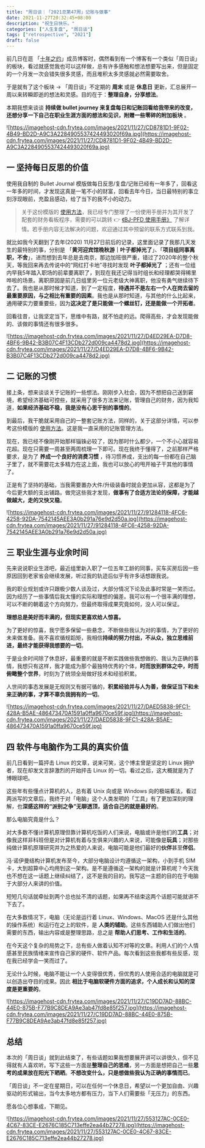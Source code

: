 ```yaml
---
title: "周日谈｜「2021总第47周」记账与做事"
date: 2021-11-27T20:32:45+08:00
description: "祝生日快乐。"
categories: ["人生复盘", "周日谈"]
tags: ["retrospective", "2021"]
draft: false
---
```


前几日在逛 「[十年之约](https://www.foreverblog.cn)」成员博客时，偶然看到有一个博客有一个类似「周日谈」的板块，看过就感觉我也可以这样做，总有许多感触和想法想要写出来，但是固定的一个月发一次会错失很多灵感，而且堆积太多灵感就必然需要取舍。

于是就有了这个板块 → 「周日谈」不定期的 **周末** 或是 **休息日** 更新，汇总展开一周以来转瞬即逝的想法和灵感。目的在于：**整理自身，分享想法**。

本期我想来谈谈 **持续做 bullet journey 来复盘每日和记账回看给我带来的改变，还想分享一下自己在职业生涯方面的想法和见识，附赠一些零碎的附加板块** 。

![https://imagehost-cdn.frytea.com/images/2021/11/27/CD8781D1-9F02-4B49-BD2D-A9C3A2284905537424493020f69a.jpg](https://imagehost-cdn.frytea.com/images/2021/11/27/CD8781D1-9F02-4B49-BD2D-A9C3A2284905537424493020f69a.jpg)

## 一 坚持每日反思的价值

使用我自制的 Bullet Journal 模版做每日反思/复盘/记账已经有一年多了，回看这一年多的时间，才发现这真是一笔不小的财富，回看去年今日，当日最特别的事立刻浮现眼前，充盈且感动，给了当下的我不小的动力。

> 关于这份模版的 [使用方法](https://bjpfd.frytea.com/help/docs/intro)，我已经专门整理了一份使用手册并为其开发了配套的财务看板程序，需要的可以跳转 👉 [《BJ-PFD 使用手册》](https://bjpfd.frytea.com/help/docs/intro) 了解详情。若手册内容无法解决的问题，欢迎通过其中预留的联系方式联系到我。
> 

就比如我今天翻到了去年(2020) 11月27日前后的记录，这里面记录了我那几天发生的最特别的事，分别是 「**黄河迎宾馆晚秋游｜叶子都掉光了**」、「**项目组同事离职，不舍**」，进而想到去年总是去南京，那边加班很严重，错过了2020年的整个秋天，等我回来再去传说中的“网红打卡地”寻找时发现 **叶子都掉光了** ；还有一位组内早我5年踏入职场的前辈要离职了，到现在我还记得当时组长和经理都哭得稀里哗啦的场景。离职原因是前几日组里另一位元老级大神离职，他没有勇气继续待下去了。我也是从那时候才知道，到了一定程度，**待遇并不是左右一个人在岗去留的最重要原因，与之相比有重要的因素**。我也是从那时知道，与其他的什么比起来，通用硬实力要重要些，因为**这决定了是只能做一个螺丝钉，还是能做一个开拓者**。

回看往昔，让我坚定当下，思维中有路，就不怕走的远。爬得高些，才会发现能做的、该做的事情还有很多很多。

![https://imagehost-cdn.frytea.com/images/2021/11/27/D4ED29EA-D7D8-4BF6-9B42-B3B07C4F13CDb272d009ca4478d2.jpg](https://imagehost-cdn.frytea.com/images/2021/11/27/D4ED29EA-D7D8-4BF6-9B42-B3B07C4F13CDb272d009ca4478d2.jpg)

## 二 记账的习惯

接上条，想来谈谈关于记账的一些想法。刚刚步入社会，因为不想把自己送到窘境，希望经济基础可控些，就采用了很多方法来记账，管理自己的财务，因为我知道，**如果经济基础不稳，我是没有心思干别的事情的**。

到最后，我干脆就采用自己的一整套记账方法，同样的，关于这部分详情，可以参考这份模版的 [使用方法](https://bjpfd.frytea.com/help/docs/intro)。这是我一直采用的记账管理方法。

现在，我已经不像刚开始那样锱铢必较了，因为那时什么都少，一个不小心就容易花超。现在只需要一周甚至两周梳理一下即可。现在我终于懂得了，之前那样严格要求，是为了 **养成一个良好的消费习惯** ，待习惯养成，支出的每一份都在自己脑子里了，就不需要花太多精力在这上面，我也可以放心的甩开袖子干其他的事情了。

正是有了坚持的基础，当我需要置办大件/升级装备时就会更加从容，这都是为了今后更大额的支出铺路。做完这些我才发现，**做事有了合适方法论的保障，才能越做越大，走的又快又稳**。

![https://imagehost-cdn.frytea.com/images/2021/11/27/91284118-4FC6-4258-92DA-7542145AEE3A0b291a76e9d2d50a.jpg](https://imagehost-cdn.frytea.com/images/2021/11/27/91284118-4FC6-4258-92DA-7542145AEE3A0b291a76e9d2d50a.jpg)

## 三 职业生涯与业余时间

先来说说职业生涯吧，最近组里新入职了一位五年工龄的同事，买车买房后因一些原因回到老家省会继续发展，听过我的轨迹后似乎有许多话想跟我说。

我的职业规划或许只跟极少数人谈及过，大部分情况下论及此事时常是一笑而过。因为经历了一些事情后我太懂的实际和理想的偏差。我可以有一个很丰满的理想，可以不断的朝着这个方向努力，但最终取得成果究竟如何，没人可以保证。

**理想总是美好而丰满的，但现实更喜欢给人惊喜。**

为了更好的惊喜，我宁愿多保留一些悬念，不断做些我认为对的事情，为了更好的未来做准备。我不喜欢循规蹈矩，我相信**持续的努力付出，不从众，独立思维前进，最终才能获得我想要的一切**。

于是业余时间除了休息好，最重要的就是不断实践做些我想做的、我认为正确的事情，我想只有这样，我才能成为那个最独特优秀的个体，**时而放到群体之中，时而俯瞰整个世界**，时刻为了统领全局做好技术和经验积累。

人世间的事态发展是无规则又有据可循的，**积累经验并与人为善，做保证当下和未来正确的事，才算不辜负我拥有的一切**。

![https://imagehost-cdn.frytea.com/images/2021/11/27/DAED5838-9FC1-428A-B5AE-486473470A1591a0ffa9670ce59f.jpg](https://imagehost-cdn.frytea.com/images/2021/11/27/DAED5838-9FC1-428A-B5AE-486473470A1591a0ffa9670ce59f.jpg)

## 四 软件与电脑作为工具的真实价值

前几日看到一篇抨击 Linux 的文章，说来可笑，这个博主曾是坚定的 Linux 拥护者，现在却发文言辞激烈的开始抨击 Linux 的一切。看过之后，这大概就是为了博眼球吧。

这些年有些懂点计算机的人，总有着 Unix 向或是 Windows 向的极端看法，看过两派写的文章后，我终于对「电脑」这个人类发明的「工具」有了更加深刻的理解，也**深感这样的“派别之争”无聊透顶，适合自己的就是最好的**。

那么电脑究竟是什么？

对大多数不懂计算机原理但靠计算机吃饭的人们来说，电脑或许是他们的**工具**；对像我这样非科班但是对计算机有着与生俱来兴趣的人来说，可能像是**玩具**；对那些纯做计算机原理研究并为之热爱的人来说，电脑可能是他们最好的**伙伴**甚至**伴侣**。

冯·诺伊曼结构计算机发布至今，大部分电脑设计均遵循这一架构，小到手机 SIM 卡，大到超算中心均用到这一架构。是不是遵循这一架构的就是计算机呢？今天我也不想在这一话题上继续纠结了，这不是我的目的。我写这一主题的目的在于电脑于大部分人来讲的价值。

短短几句话就牵扯到两个总也扯不清的话题，如果再不结束这两个话题可能就讲不下去了。

在大多数情况下，电脑（无论是运行着 Linux、Windows、MacOS 还是什么其他的操作系统）和运行在之上的软件，是 **人类的辅助**。这些东西辅助人们做出他们需要的东西，输出内容或是整理思路，总之是 **帮助人们思考、工作和生活的**。

在今天这个复杂的局势之下，总有些人做着认知不对等的文章。利用人们的个人情感甚至民族情绪来宣传自己家的硬件、软件产品。每次看到这些我都有些反感，现在我已经学会一笑而过了。

无论什么时候，电脑不能让一个人变得很优秀，但优秀的人使用合适的电脑就是可以创造出夺目的成果。因此 **相比于电脑软硬件方面的追求，个人成长和认知的深度是更重要的**。

![https://imagehost-cdn.frytea.com/images/2021/11/27/C19DD7AD-88BC-44E0-875B-F77B9C8DEA9Ae3ab47fd8e85f257.jpg](https://imagehost-cdn.frytea.com/images/2021/11/27/C19DD7AD-88BC-44E0-875B-F77B9C8DEA9Ae3ab47fd8e85f257.jpg)

## 总结

本次的「周日谈」就到此结束了，有些话题如果我想要展开讲可以讲很久，但不见得就有人喜欢听。写下这些一方面是**整理自己的思维**，另一方面是想把自己一些**思考的成果放在阳光下晒晒**。**不想改变什么，只是想做些我认为正确的事情而已**。

「周日谈」不一定在星期日，可以在任何一个休息日，希望以一个更加自由、兴趣驱动的形式输出，当今太多地方都有压力，当下人们需要些「无压力」的东西。

愿各位心想事成，下期见。

![https://imagehost-cdn.frytea.com/images/2021/11/27/553127AC-0CE0-4C67-83CE-E2676C185C713effe2ea44b27278.jpg](https://imagehost-cdn.frytea.com/images/2021/11/27/553127AC-0CE0-4C67-83CE-E2676C185C713effe2ea44b27278.jpg)